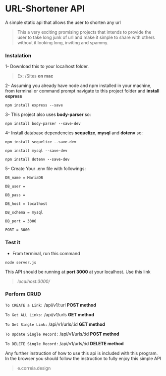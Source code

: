 # URL-Shortener API
A simple static api that allows the user to shorten any url

>This a very exciting promising projects that intends to provide the user to take long junk of url and make it simple to share with others without it looking long, inviting and spammy.

### Instalation

1- Download this to your localhost folder. 
> Ex: /Sites **on mac**

2- Assuming you already have node and npm installed in your machine, from terminal or command prompt navigate to this project folder and **install express**

``npm install express --save``

3- This project also uses **body-parser** so:

``npm install body-parser --save-dev``

4- Install database dependencies **sequelize**, **mysql** and **dotenv** so:

``npm install sequelize --save-dev``

``npm install mysql --save-dev``

``npm install dotenv --save-dev``

5- Create Your .env file with followings:

``DB_name = MariaDB``

``DB_user = ``

``DB_pass = ``

``DB_host = localhost``

``DB_schema = mysql``

``DB_port = 3306``

``PORT = 3000``

### Test it

* From terminal, run this command

``node server.js``

This API should be running at **port 3000** at your localhost. Use this link 

>_localhost:3000/_

### Perform CRUD

`` To CREATE a Link: ``  /api/v1/:url **POST method**

`` To Get ALL Links: ``  /api/v1/urls **GET method**

`` To Get Single Link: ``  /api/v1/urls/:id  **GET method**

`` To Update Single Record: ``  /api/v1/urls/:id **POST method**

`` To DELETE Single Record: ``  /api/v1/urls/:id  **DELETE method**

Any further instruction of how to use this api is included with this program. 
In the browser you should follow the instruction to fully enjoy this simple API

> e.correia.design
